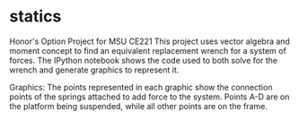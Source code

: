 # statics
Honor's Option Project for MSU CE221
This project uses vector algebra and moment concept to find an equivalent replacement wrench for a system of forces.  The IPython notebook shows the code used to both solve for the wrench and generate graphics to represent it.  

Graphics:
The points represented in each graphic show the connection points of the springs attached to add force to the system.  Points A-D are on the platform being suspended, while all other points are on the frame.

